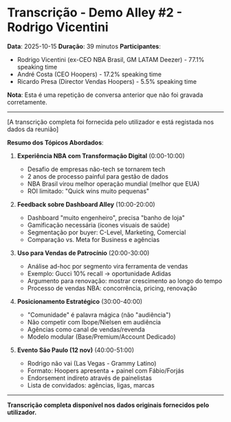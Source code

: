 # Transcrição - Demo Alley #2 - Rodrigo Vicentini

**Data**: 2025-10-15
**Duração**: 39 minutos
**Participantes**:
- Rodrigo Vicentini (ex-CEO NBA Brasil, GM LATAM Deezer) - 77.1% speaking time
- André Costa (CEO Hoopers) - 17.2% speaking time
- Ricardo Presa (Director Vendas Hoopers) - 5.5% speaking time

**Nota**: Esta é uma repetição de conversa anterior que não foi gravada corretamente.

---

[A transcrição completa foi fornecida pelo utilizador e está registada nos dados da reunião]

**Resumo dos Tópicos Abordados**:

1. **Experiência NBA com Transformação Digital** (0:00-10:00)
   - Desafio de empresas não-tech se tornarem tech
   - 2 anos de processo painful para gestão de dados
   - NBA Brasil virou melhor operação mundial (melhor que EUA)
   - ROI limitado: "Quick wins muito pequenas"

2. **Feedback sobre Dashboard Alley** (10:00-20:00)
   - Dashboard "muito engenheiro", precisa "banho de loja"
   - Gamificação necessária (ícones visuais de saúde)
   - Segmentação por buyer: C-Level, Marketing, Comercial
   - Comparação vs. Meta for Business e agências

3. **Uso para Vendas de Patrocínio** (20:00-30:00)
   - Análise ad-hoc por segmento vira ferramenta de vendas
   - Exemplo: Gucci 10% recall → oportunidade Adidas
   - Argumento para renovação: mostrar crescimento ao longo do tempo
   - Processo de vendas NBA: concorrência, pricing, renovação

4. **Posicionamento Estratégico** (30:00-40:00)
   - "Comunidade" é palavra mágica (não "audiência")
   - Não competir com Ibope/Nielsen em audiência
   - Agências como canal de vendas/revenda
   - Modelo modular (Base/Premium/Account Dedicado)

5. **Evento São Paulo (12 nov)** (40:00-51:00)
   - Rodrigo não vai (Las Vegas - Grammy Latino)
   - Formato: Hoopers apresenta + painel com Fábio/Forjás
   - Endorsement indireto através de painelistas
   - Lista de convidados: agências, ligas, marcas

---

**Transcrição completa disponível nos dados originais fornecidos pelo utilizador.**

